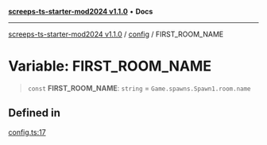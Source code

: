 [**screeps-ts-starter-mod2024 v1.1.0**](../../README.md) • **Docs**

***

[screeps-ts-starter-mod2024 v1.1.0](../../modules.md) / [config](../README.md) / FIRST\_ROOM\_NAME

# Variable: FIRST\_ROOM\_NAME

> `const` **FIRST\_ROOM\_NAME**: `string` = `Game.spawns.Spawn1.room.name`

## Defined in

[config.ts:17](https://github.com/Kaimodo/screeps-ts-starter-mod2024/blob/a5b73b336d65167dfd0cbe18548fc5cecc5905cf/src/config.ts#L17)
